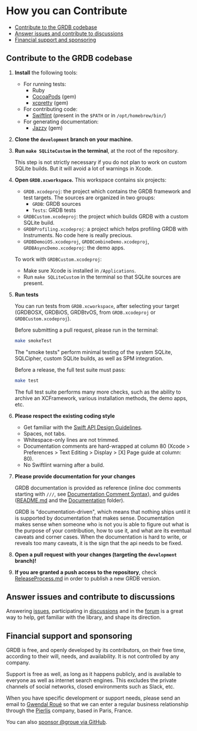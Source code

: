 How you can Contribute
======================

- [Contribute to the GRDB codebase]
- [Answer issues and contribute to discussions]
- [Financial support and sponsoring]

## Contribute to the GRDB codebase

1. **Install** the following tools:

    - For running tests:
        - Ruby
        - [CocoaPods](https://cocoapods.org) (gem)
        - [xcpretty](https://github.com/xcpretty/xcpretty) (gem)
    - For contributing code:
        - [Swiftlint](https://github.com/realm/SwiftLint) (present in the `$PATH` or in `/opt/homebrew/bin/`)
    - For generating documentation:
        - [Jazzy](https://github.com/realm/jazzy) (gem)

2. **Clone the `development` branch on your machine.**

3. **Run `make SQLiteCustom` in the terminal**, at the root of the repository.
    
    This step is not strictly necessary if you do not plan to work on custom SQLite builds. But it will avoid a lot of warnings in Xcode.

4. **Open `GRDB.xcworkspace`.** This workspace contains six projects:
    
    - `GRDB.xcodeproj`: the project which contains the GRDB framework and test targets. The sources are organized in two groups:
        - `GRDB`: GRDB sources
        - `Tests`: GRDB tests
    - `GRDBCustom.xcodeproj`: the project which builds GRDB with a custom SQLite build.
    - `GRDBProfiling.xcodeproj`: a project which helps profiling GRDB with Instruments. No code here is really precious.
    - `GRDBDemoiOS.xcodeproj`, `GRDBCombineDemo.xcodeproj`, `GRDBAsyncDemo.xcodeproj`: the demo apps.
    
    To work with `GRDBCustom.xcodeproj`:
    
    - Make sure Xcode is installed in `/Applications`.
    - Run `make SQLiteCustom` in the terminal so that SQLite sources are present.

5. **Run tests**
    
    You can run tests from `GRDB.xcworkspace`, after selecting your target (GRDBOSX, GRDBiOS, GRDBtvOS, from `GRDB.xcodeproj` or `GRDBCustom.xcodeproj`).
    
    Before submitting a pull request, please run in the terminal:
    
    ```sh
    make smokeTest
    ```
    
    The "smoke tests" perform minimal testing of the system SQLite, SQLCipher, custom SQLite builds, as well as SPM integration.
    
    Before a release, the full test suite must pass:
    
    ```sh
    make test
    ```
    
    The full test suite performs many more checks, such as the ability to archive an XCFramework, various installation methods, the demo apps, etc.
    
6. **Please respect the existing coding style**
    
    - Get familiar with the [Swift API Design Guidelines](https://www.swift.org/documentation/api-design-guidelines/).
    - Spaces, not tabs.
    - Whitespace-only lines are not trimmed.
    - Documentation comments are hard-wrapped at column 80 (Xcode > Preferences > Text Editing > Display > [X] Page guide at column: 80).
    - No Swiftlint warning after a build.


7. **Please provide documentation for your changes**

    GRDB documentation is provided as reference (inline doc comments starting with `///`, see [Documentation Comment Syntax](https://github.com/apple/swift/blob/main/docs/DocumentationComments.md)), and guides ([README.md](README.md) and the [Documentation](Documentation) folder).
    
    GRDB is "documentation-driven", which means that nothing ships until it is supported by documentation that makes sense. Documentation makes sense when someone who is not you is able to figure out what is the purpose of your contribution, how to use it, and what are its eventual caveats and corner cases. When the documentation is hard to write, or reveals too many caveats, it is the sign that the api needs to be fixed.
    
8. **Open a pull request with your changes (targeting the `development` branch)!**

9. **If you are granted a push access to the repository**, check [ReleaseProcess.md](Documentation/ReleaseProcess.md) in order to publish a new GRDB version.


## Answer issues and contribute to discussions

Answering [issues](https://github.com/groue/GRDB.swift/issues), participating in [discussions](https://github.com/groue/GRDB.swift/discussions) and in the [forum](https://forums.swift.org/c/related-projects/grdb/36) is a great way to help, get familiar with the library, and shape its direction.


## Financial support and sponsoring

GRDB is free, and openly developed by its contributors, on their free time, according to their will, needs, and availability. It is not controlled by any company.

Support is free as well, as long as it happens publicly, and is available to everyone as well as internet search engines. This excludes the private channels of social networks, closed environments such as Slack, etc.

When you have specific development or support needs, please send an email to [Gwendal Roué](mailto:gr@pierlis.com) so that we can enter a regular business relationship through the [Pierlis](http://pierlis.com/) company, based in Paris, France.

You can also [sponsor @groue via GitHub](https://github.com/sponsors/groue).


[Contribute to the GRDB codebase]: #contribute-to-the-grdb-codebase
[Answer issues and contribute to discussions]: #answer-issues-and-contribute-to-discussions
[Financial support and sponsoring]: #financial-support-and-sponsoring
